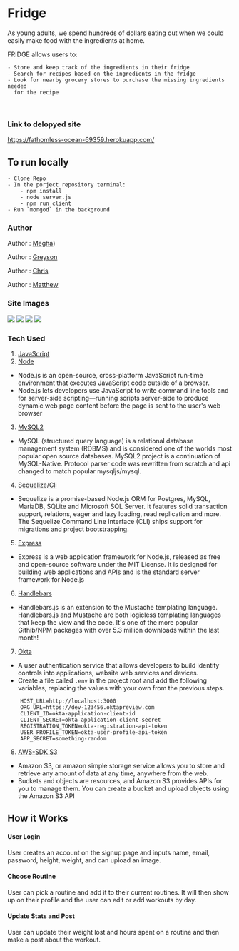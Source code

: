 # Fridge
As young adults, we spend hundreds of dollars eating out when we could 
easily make food with the ingredients at home.

FRIDGE allows users to:

    - Store and keep track of the ingredients in their fridge 
    - Search for recipes based on the ingredients in the fridge 
    - Look for nearby grocery stores to purchase the missing ingredients needed 
      for the recipe

<br>

### Link to delopyed site

https://fathomless-ocean-69359.herokuapp.com/

## To run locally 

    - Clone Repo
    - In the porject repository terminal: 
        - npm install
        - node server.js 
        - npm run client 
    - Run `mongod` in the background

### Author

Author : [Megha](https://github.com/meghabprasad))

Author : [Greyson](https://github.com/greysongy)

Author : [Chris](https://github.com/BAANG)

Author : [Matthew](https://github.com/matthewryanhagarty)

### Site Images

<img src="images/wireframess.png">

<img src="images/wireframess1.png">

<img src="images/wireframess2.png">

<img src="images/wireframess3.png">

<br>


### Tech Used

1. [JavaScript](https://www.javascript.com/)
2. [Node](https://nodejs.org/en/)

- Node.js is an open-source, cross-platform JavaScript run-time environment that executes JavaScript code outside of a browser. 
- Node.js lets developers use JavaScript to write command line tools and for server-side scripting—running scripts server-side to produce dynamic web page content before the page is sent to the user's web browser

3. [MySQL2](https://www.npmjs.com/package/mysql2)

- MySQL (structured query language) is a relational database management system (RDBMS) and is considered one of the worlds most popular open source databases. MySQL2 project is a continuation of MySQL-Native. Protocol parser code was rewritten from scratch and api changed to match popular mysqljs/mysql. 

4. [Sequelize/Cli](http://docs.sequelizejs.com/)

- Sequelize is a promise-based Node.js ORM for Postgres, MySQL, MariaDB, SQLite and Microsoft SQL Server. It features solid transaction support, relations, eager and lazy loading, read replication and more. The Sequelize Command Line Interface (CLI) ships support for migrations and project bootstrapping.


5. [Express](https://expressjs.com/)

- Express is a web application framework for Node.js, released as free and open-source software under the MIT License. It is designed for building web applications and APIs and is the standard server framework for Node.js

6. [Handlebars](https://www.npmjs.com/package/handlebars)

- Handlebars.js is an extension to the Mustache templating language. Handlebars.js and Mustache are both logicless templating languages that keep the view and the code. It's one of the more popular Githib/NPM packages with over 5.3 million downloads within the last month!

7. [Okta](https://www.okta.com/)

- A user authentication service that allows developers to build identity controls into applications, website web services and  devices.
- Create a file called `.env` in the project root and add the following variables, replacing the values with your own from the previous steps.

```
    HOST_URL=http://localhost:3000
    ORG_URL=https://dev-123456.oktapreview.com
    CLIENT_ID=okta-application-client-id
    CLIENT_SECRET=okta-application-client-secret
    REGISTRATION_TOKEN=okta-registration-api-token
    USER_PROFILE_TOKEN=okta-user-profile-api-token
    APP_SECRET=something-random
```

8. [AWS-SDK S3](https://aws.amazon.com/sdk-for-node-js/)

- Amazon S3, or amazon simple storage service allows you to store and retrieve any amount of data at any time, anywhere from the web. 
- Buckets and objects are resources, and Amazon S3 provides APIs for you to manage them. You can create a bucket and upload objects using the Amazon S3 API


## How it Works

#### User Login

User creates an account on the signup page and inputs name, email, password, height, weight, and can upload an image. 

#### Choose Routine

User can pick a routine and add it to their current routines.  It will then show up on their profile and the user can edit or add workouts by day.

#### Update Stats and Post

User can update their weight lost and hours spent on a routine and then make a post about the workout.